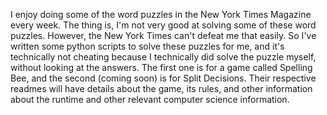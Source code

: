 I enjoy doing some of the word puzzles in the New York Times Magazine every week. The thing is, I'm not very good at solving some of these word puzzles. However, the New York Times can't defeat me that easily. So I've written some python scripts to solve these puzzles for me, and it's technically not cheating because I technically did solve the puzzle myself, without looking at the answers. The first one is for a game called Spelling Bee, and the second (coming soon) is for Split Decisions. Their respective readmes will have details about the game, its rules, and other information about the runtime and other relevant computer science information.